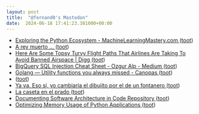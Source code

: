 ```yaml
---
layout: post
title:  "@fernand0's Mastodon"
date:  2024-06-18 17:41:23.381000+00:00
---
```

*  [Exploring the Python Ecosystem - MachineLearningMastery.com ](https://machinelearningmastery.com/exploring-the-python-ecosystem) ([toot](https://mastodon.social/@fernand0/112638852029544313))
*  [A rey muerto … ](https://avecesunafoto.wordpress.com/2024/06/18/a-rey-muerto-2) ([toot](https://mastodon.social/@fernand0/112638740988438934))
*  [Here Are Some Topsy Turvy Flight Paths That Airlines Are Taking To Avoid Banned Airspace \| Digg ](https://digg.com/ukraine/link/here-s-the-topsy-turvy-flight-paths-that-airlines-have-had-to-take-to-avoid-banned-airspace-OQCUtA8Xf) ([toot](https://mastodon.social/@fernand0/112638622237118020))
*  [BigQuery SQL Injection Cheat Sheet - Ozgur Alp - Medium ](https://ozguralp.medium.com/bigquery-sql-injection-cheat-sheet-65ad70e11ea) ([toot](https://mastodon.social/@fernand0/112638303414971122))
*  [Golang — Utility functions you always missed - Canopas ](https://blog.canopas.com/golang-utility-functions-you-always-missed-ebeabae6b27) ([toot](https://mastodon.social/@fernand0/112638147456657051))
*  [ ](https://mastodon.social/@vrruiz) ([toot](https://mastodon.social/@fernand0/112637764766585344))
*  [Ya va. Eso sí, yo cambiaría el dibujito por el de un fontanero ](https://mastodon.social/@fernand0/112637622968879492) ([toot](https://mastodon.social/@fernand0/112637622968879492))
*  [La caseta en el prado ](https://www.flickr.com/photos/fernand0/53763929529) ([toot](https://mastodon.social/@fernand0/112637410786816597))
*  [Documenting Software Architecture in Code Repository ](https://medium.com/software-architecture-foundations/documenting-software-architecture-in-code-repository-74716412b0a) ([toot](https://mastodon.social/@fernand0/112637358009918661))
*  [Optimizing Memory Usage of Python Applications ](https://dev.to/martinheinz/optimizing-memory-usage-of-python-applications-2hh) ([toot](https://mastodon.social/@fernand0/112637095404785975))
